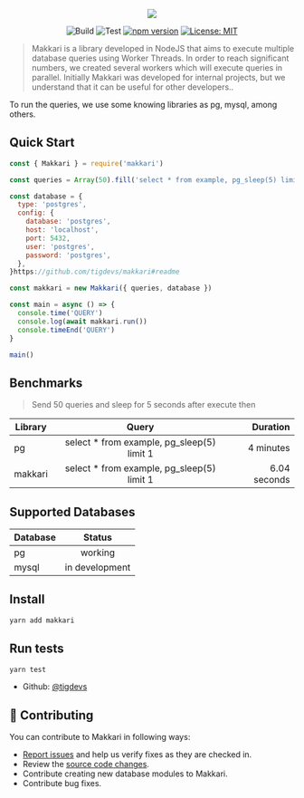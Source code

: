 <p align="center">
  <img src="https://github.com/tigdevs/makkari/blob/master/extra/logo.png" />
</p>

<p align="center">
  <img alt="Build" src="https://github.com/tigdevs/makkari/workflows/build/badge.svg" />
  <img alt="Test" src="https://github.com/tigdevs/makkari/workflows/test/badge.svg" />
  <a href="https://badge.fury.io/js/makkari"><img src="https://badge.fury.io/js/makkari.svg" alt="npm version"></a>
  <a href="#" target="_blank">
    <img alt="License: MIT" src="https://img.shields.io/badge/License-MIT-yellow.svg" />
  </a>
</p>

> Makkari is a library developed in NodeJS that aims to execute multiple database queries using Worker Threads. In order to reach significant numbers, we created several workers which will execute queries in parallel. Initially Makkari was developed for internal projects, but we understand that it can be useful for other developers..

To run the queries, we use some knowing libraries as pg, mysql, among others.

## Quick Start

```javascript
const { Makkari } = require('makkari')

const queries = Array(50).fill('select * from example, pg_sleep(5) limit 1')

const database = {
  type: 'postgres',
  config: {
    database: 'postgres',
    host: 'localhost',
    port: 5432,
    user: 'postgres',
    password: 'postgres',
  },
}https://github.com/tigdevs/makkari#readme

const makkari = new Makkari({ queries, database })

const main = async () => {
  console.time('QUERY')
  console.log(await makkari.run())
  console.timeEnd('QUERY')
}

main()
```

## Benchmarks

> Send 50 queries and sleep for 5 seconds after execute then

| Library |                    Query                    |     Duration |
| ------- | :-----------------------------------------: | -----------: |
| pg      | select \* from example, pg_sleep(5) limit 1 |    4 minutes |
| makkari | select \* from example, pg_sleep(5) limit 1 | 6.04 seconds |

## Supported Databases

| Database |     Status     |
| -------- | :------------: |
| pg       |    working     |
| mysql    | in development |

## Install

```sh
yarn add makkari
```

## Run tests

```sh
yarn test
```

- Github: [@tigdevs](https://github.com/tigdevs)

## 🤝 Contributing

You can contribute to Makkari in following ways:

- [Report issues](https://github.com/tigdevs/makkari/issues) and help us verify fixes as they are checked in.
- Review the [source code changes](https://github.com/tigdevs/makkari/pulls).
- Contribute creating new database modules to Makkari.
- Contribute bug fixes.
